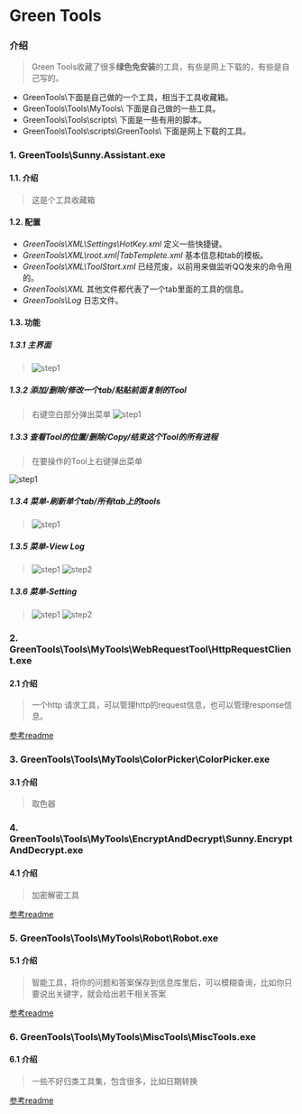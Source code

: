 # Green Tools

### 介绍
> Green Tools收藏了很多**绿色免安装**的工具，有些是网上下载的，有些是自己写的。
* GreenTools\下面是自己做的一个工具，相当于工具收藏箱。
* GreenTools\Tools\MyTools\ 下面是自己做的一些工具。
* GreenTools\Tools\scripts\ 下面是一些有用的脚本。
* GreenTools\Tools\scripts\GreenTools\ 下面是网上下载的工具。

### 1. GreenTools\Sunny.Assistant.exe

#### 1.1. 介绍
> 这是个工具收藏箱

#### 1.2. 配置
>
* _GreenTools\XML\Settings\HotKey.xml_ 定义一些快捷键。
* _GreenTools\XML\root.xml|TabTemplete.xml_ 基本信息和tab的模板。
* _GreenTools\XML\ToolStart.xml_ 已经荒废，以前用来做监听QQ发来的命令用的。
* _GreenTools\XML_ 其他文件都代表了一个tab里面的工具的信息。
* _GreenTools\Log_ 日志文件。

#### 1.3. 功能

##### 1.3.1 主界面
> ![step1](https://github.com/sunqixinxin/GreenTools/blob/master/images/SunnyAssistance/1.png)

##### 1.3.2 添加/删除/修改一个tab/粘贴前面复制的Tool
> 右键空白部分弹出菜单
> ![step1](https://github.com/sunqixinxin/GreenTools/blob/master/images/SunnyAssistance/2.png)

##### 1.3.3 查看Tool的位置/删除/Copy/结束这个Tool的所有进程
> 在要操作的Tool上右键弹出菜单

![step1](https://github.com/sunqixinxin/GreenTools/blob/master/images/SunnyAssistance/3.png)

##### 1.3.4 菜单-刷新单个tab/所有tab上的tools
> ![step1](https://github.com/sunqixinxin/GreenTools/blob/master/images/SunnyAssistance/5.png)

##### 1.3.5 菜单-View Log
> ![step1](https://github.com/sunqixinxin/GreenTools/blob/master/images/SunnyAssistance/4.png)
![step2](https://github.com/sunqixinxin/GreenTools/blob/master/images/SunnyAssistance/6.png)

##### 1.3.6 菜单-Setting
> ![step1](https://github.com/sunqixinxin/GreenTools/blob/master/images/SunnyAssistance/4.png)
![step2](https://github.com/sunqixinxin/GreenTools/blob/master/images/SunnyAssistance/7.png)

### 2. GreenTools\Tools\MyTools\WebRequestTool\HttpRequestClient.exe

#### 2.1 介绍
> 一个http 请求工具，可以管理http的request信息，也可以管理response信息。

[参考readme](https://github.com/sunqixinxin/GreenTools/blob/master/Tools/MyTools/WebRequestTool/README.md)

### 3. GreenTools\Tools\MyTools\ColorPicker\ColorPicker.exe

#### 3.1 介绍
> 取色器

### 4. GreenTools\Tools\MyTools\EncryptAndDecrypt\Sunny.EncryptAndDecrypt.exe

#### 4.1 介绍
> 加密解密工具

[参考readme](https://github.com/sunqixinxin/GreenTools/blob/master/Tools/EncryptAndDecrypt/WebRequestTool/README.md)

### 5. GreenTools\Tools\MyTools\Robot\Robot.exe

#### 5.1 介绍
> 智能工具，将你的问题和答案保存到信息库里后，可以模糊查询，比如你只要说出关键字，就会给出若干相关答案

[参考readme](https://github.com/sunqixinxin/GreenTools/blob/master/Tools/MyTools/Robot/README.md)

### 6. GreenTools\Tools\MyTools\MiscTools\MiscTools.exe

#### 6.1 介绍
> 一些不好归类工具集，包含很多，比如日期转换

[参考readme](https://github.com/sunqixinxin/GreenTools/blob/master/Tools/MyTools/MiscTools/README.md)
